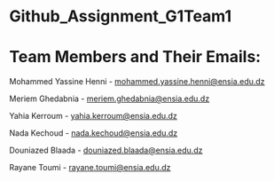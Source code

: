 # Github_Assignment_G1Team1
 
# Team Members and Their Emails: 

Mohammed Yassine Henni - mohammed.yassine.henni@ensia.edu.dz


Meriem  Ghedabnia - meriem.ghedabnia@ensia.edu.dz 

 
Yahia Kerroum - yahia.kerroum@ensia.edu.dz 

 
Nada Kechoud - nada.kechoud@ensia.edu.dz 


Douniazed Blaada - douniazed.blaada@ensia.edu.dz 


Rayane Toumi - rayane.toumi@ensia.edu.dz 

 
